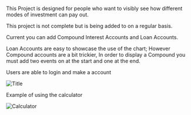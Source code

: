 This Project is designed for people who want to visibly see how different modes of investment can pay out.

This project is not complete but is being added to on a regular basis.

Current you can add Compound Interest Accounts and Loan Accounts.

Loan Accounts are easy to showcase the use of the chart; However Compound accounts are a bit trickier, In order to display a Compound you must add two events on at the start and one at the end.

Users are able to login and make a account

![Title](https://user-images.githubusercontent.com/25907313/129240211-95c09236-914a-466a-be89-6cfbe29db083.PNG)

Example of using the calculator

![Calculator](https://user-images.githubusercontent.com/25907313/129240274-479566ac-8cb7-4cf7-9452-bfdc6f15c90a.PNG)

